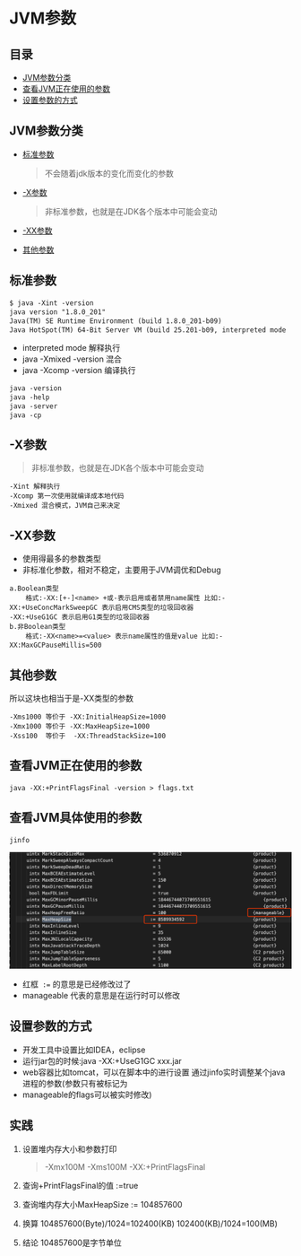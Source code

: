 # JVM参数

## 目录

- [JVM参数分类](#JVM参数分类)
- [查看JVM正在使用的参数](#查看JVM正在使用的参数)
- [设置参数的方式](#设置参数的方式)

## JVM参数分类

- [标准参数](#标准参数)

  > 不会随着jdk版本的变化而变化的参数

- [-X参数](#-X参数)

  > 非标准参数，也就是在JDK各个版本中可能会变动

- [-XX参数](#-XX参数)

- [其他参数](#其他参数)

## 标准参数

```
$ java -Xint -version
java version "1.8.0_201"
Java(TM) SE Runtime Environment (build 1.8.0_201-b09)
Java HotSpot(TM) 64-Bit Server VM (build 25.201-b09, interpreted mode 
```

- interpreted mode  解释执行
- java -Xmixed -version 混合
- java -Xcomp -version 编译执行

```
java -version
java -help
java -server
java -cp
```

## -X参数

> 非标准参数，也就是在JDK各个版本中可能会变动

```
-Xint 解释执行
-Xcomp 第一次使用就编译成本地代码 
-Xmixed 混合模式，JVM自己来决定
```

## -XX参数

- 使用得最多的参数类型
- 非标准化参数，相对不稳定，主要用于JVM调优和Debug

```
a.Boolean类型
	格式:-XX:[+-]<name> +或-表示启用或者禁用name属性 比如:-XX:+UseConcMarkSweepGC 表示启用CMS类型的垃圾回收器
-XX:+UseG1GC 表示启用G1类型的垃圾回收器
b.非Boolean类型 
	格式:-XX<name>=<value> 表示name属性的值是value 比如:-XX:MaxGCPauseMillis=500
```

## 其他参数

所以这块也相当于是-XX类型的参数

```
-Xms1000 等价于 -XX:InitialHeapSize=1000 
-Xmx1000 等价于 -XX:MaxHeapSize=1000 
-Xss100  等价于  -XX:ThreadStackSize=100
```

## 查看JVM正在使用的参数

```
java -XX:+PrintFlagsFinal -version > flags.txt
```

## 查看JVM具体使用的参数

```
jinfo
```

![image-20200909194802229](../../assets/image-20200909194802229.png)

- 红框` :=`  的意思是已经修改过了
- manageable  代表的意思是在运行时可以修改

## 设置参数的方式

- 开发工具中设置比如IDEA，eclipse
- 运行jar包的时候:java -XX:+UseG1GC xxx.jar
- web容器比如tomcat，可以在脚本中的进行设置 通过jinfo实时调整某个java进程的参数(参数只有被标记为
- manageable的flags可以被实时修改)

## 实践

1. 设置堆内存大小和参数打印

   > -Xmx100M -Xms100M -XX:+PrintFlagsFinal

2. 查询+PrintFlagsFinal的值 :=true

3. 查询堆内存大小MaxHeapSize := 104857600

4. 换算 104857600(Byte)/1024=102400(KB) 102400(KB)/1024=100(MB)

5. 结论 104857600是字节单位

## 
